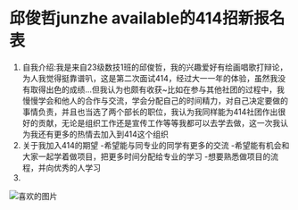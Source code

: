 # 邱俊哲junzhe available的414招新报名表  
1. 自我介绍:我是来自23级数技1班的邱俊哲，我的兴趣爱好有绘画唱歌打辩论，为人我觉得挺靠谱叭，这是第二次面试414，经过大一一年的体验，虽然我没有取得出色的成绩...但我认为也颇有收获~比如在参与其他社团的过程中，我慢慢学会和他人的合作与交流，学会分配自己的时间精力，对自己决定要做的事情负责，并且也当选了两个部长的职位，我认为我同样能为414社团作出很好的贡献，无论是组织工作还是宣传工作等等我都可以去学去做，这一次我认为我还有更多的热情去加入到414这个组织
2. 关于我加入414的期望
-希望能与同专业的同学有更多的交流
-希望能有机会和大家一起学着做项目，把更多时间分配给专业的学习
-想要熟悉做项目的流程，并向优秀的人学习
3.
 ![喜欢的图片](https://github.com/user-attachments/assets/b345bb16-50ac-494b-979e-6081d5a4806c)

